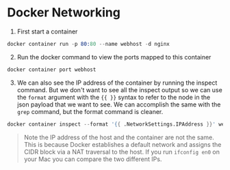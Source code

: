 # Docker Networking

1. First start a container 

```s
docker container run -p 80:80 --name webhost -d nginx
```

2. Run the docker command to view the ports mapped to this container

```s
docker container port webhost
```

3. We can also see the IP address of the container by running the inspect command. But we don't want to see all the inspect output so we can use the `format` argument with the `{{ }}` syntax to refer to the node in the json payload that we want to see. We can accomplish the same with the `grep` command, but the format command is cleaner. 

```s
docker container inspect --format '{{ .NetworkSettings.IPAddress }}' webhost
```
> Note the IP address of the host and the container are not the same. This is because Docker establishes a default network and assigns the CIDR block via a NAT traversal to the host. If you run `ifconfig en0` on your Mac you can compare the two different IPs. 

